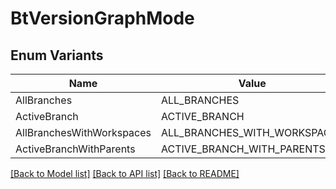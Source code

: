 # BtVersionGraphMode

## Enum Variants

| Name | Value |
|---- | -----|
| AllBranches | ALL_BRANCHES |
| ActiveBranch | ACTIVE_BRANCH |
| AllBranchesWithWorkspaces | ALL_BRANCHES_WITH_WORKSPACES |
| ActiveBranchWithParents | ACTIVE_BRANCH_WITH_PARENTS |


[[Back to Model list]](../README.md#documentation-for-models) [[Back to API list]](../README.md#documentation-for-api-endpoints) [[Back to README]](../README.md)


